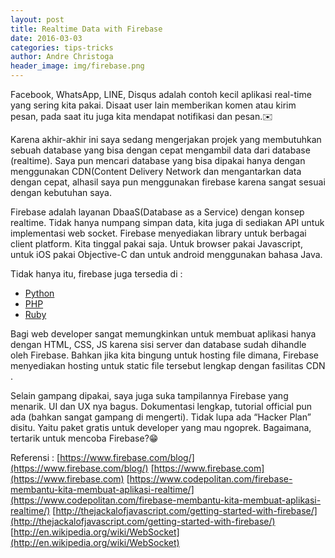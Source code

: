 ```yaml
---
layout: post
title: Realtime Data with Firebase
date: 2016-03-03
categories: tips-tricks
author: Andre Christoga
header_image: img/firebase.png
---
```

Facebook, WhatsApp, LINE, Disqus adalah contoh kecil aplikasi real-time yang sering kita pakai. Disaat user lain memberikan komen atau kirim pesan, pada saat itu juga kita mendapat notifikasi dan pesan.✉️

Karena akhir-akhir ini saya sedang mengerjakan projek yang membutuhkan sebuah database yang bisa dengan cepat mengambil data dari database (realtime).
Saya pun mencari database yang bisa dipakai hanya dengan menggunakan CDN(Content Delivery Network dan mengantarkan data dengan cepat, alhasil saya pun menggunakan firebase karena sangat sesuai dengan kebutuhan saya.

Firebase adalah layanan DbaaS(Database as a Service) dengan konsep realtime. Tidak hanya numpang simpan data, kita juga di sediakan API untuk implementasi web socket. Firebase menyediakan library untuk berbagai client platform. Kita tinggal pakai saja. Untuk browser pakai Javascript, untuk iOS pakai Objective-C dan untuk android menggunakan bahasa Java.

Tidak hanya itu, firebase juga tersedia di :
* [Python](http://ozgur.github.io/python-firebase/)
* [PHP](https://github.com/ktamas77/firebase-php)
* [Ruby](https://github.com/oscardelben/firebase-ruby)

Bagi web developer sangat memungkinkan untuk membuat aplikasi hanya dengan HTML, CSS, JS karena sisi server dan database sudah dihandle oleh Firebase. Bahkan jika kita bingung untuk hosting file dimana, Firebase menyediakan hosting untuk static file tersebut lengkap dengan fasilitas CDN .

Selain gampang dipakai, saya juga suka tampilannya Firebase yang menarik. UI dan UX nya bagus. Dokumentasi lengkap, tutorial official pun ada (bahkan sangat gampang di mengerti). Tidak lupa ada “Hacker Plan” disitu. Yaitu paket gratis untuk developer yang mau ngoprek. Bagaimana, tertarik untuk mencoba Firebase?😁

Referensi :
[https://www.firebase.com/blog/](https://www.firebase.com/blog/)
[https://www.firebase.com](https://www.firebase.com)
[https://www.codepolitan.com/firebase-membantu-kita-membuat-aplikasi-realtime/](https://www.codepolitan.com/firebase-membantu-kita-membuat-aplikasi-realtime/)
[http://thejackalofjavascript.com/getting-started-with-firebase/](http://thejackalofjavascript.com/getting-started-with-firebase/)
[http://en.wikipedia.org/wiki/WebSocket](http://en.wikipedia.org/wiki/WebSocket)
